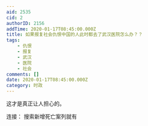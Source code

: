 ```yaml
---
aid: 2535
cid: 2
authorID: 2156
addTime: 2020-01-17T08:45:00.000Z
title: 如果报复社会仇恨中国的人此时都去了武汉医院怎么办？？
tags:
    - 仇恨
    - 报复
    - 武汉
    - 医院
    - 社会
comments: []
date: 2020-01-17T08:45:00.000Z
category: 时政
---
```


这才是真正让人担心的。

连接： 搜索新增死亡案列就有
